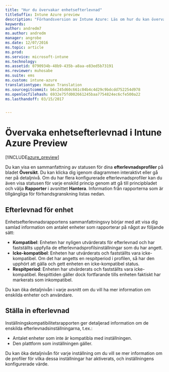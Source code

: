 ```yaml
---
title: "Hur du övervakar enhetsefterlevnad"
titleSuffix: Intune Azure preview
description: "Förhandsversion av Intune Azure: Läs om hur du kan övervaka enhetsefterlevnad."
keywords: 
author: andredm7
ms.author: andredm
manager: angrobe
ms.date: 12/07/2016
ms.topic: article
ms.prod: 
ms.service: microsoft-intune
ms.technology: 
ms.assetid: 0790934b-48b9-435b-a8aa-e83ed5b73191
ms.reviewer: muhosabe
ms.suite: ems
ms.custom: intune-azure
translationtype: Human Translation
ms.sourcegitcommit: b6c245d60c661c04b4c4d29c9bdcdd752254d978
ms.openlocfilehash: 6932e75fd002661245baa7754824ec6cfe500a22
ms.lasthandoff: 03/15/2017


---
```

# <a name="how-to-monitor-device-compliance-in-intune-azure-preview"></a>Övervaka enhetsefterlevnad i Intune Azure Preview

[!INCLUDE[azure_preview](../includes/azure_preview.md)]

Du kan visa en sammanfattning av statusen för dina **efterlevnadsprofiler** på bladet **Översikt**.
Du kan klicka dig igenom diagrammen interaktivt eller gå ner på detaljnivå. Om du har flera konfigurerade efterlevnadsprofiler kan du även visa statusen för varje enskild princip genom att gå till principbladet och välja **Rapporter** i avsnittet **Hantera**.  Information från rapporterna som är tillgängliga för förhandsgranskning listas nedan.

##  <a name="device-compliance"></a>Efterlevnad för enhet

Enhetsefterlevnadsrapportens sammanfattningsvy börjar med att visa dig samlad information om antalet enheter som rapporterar på något av följande sätt:

- **Kompatibel**: Enheten har nyligen utvärderats för efterlevnad och har fastställts uppfylla de efterlevnadsprofilsinställningar som du har angett.
- **Icke-kompatibel**: Enheten har utvärderats och fastställts vara icke-kompatibel.  Om det har angetts en respitperiod i profilen, så har den upphört att gälla och gett enheten en icke-kompatibel status.
- **Respitperiod**: Enheten har utvärderats och fastställts vara icke-kompatibel. Respittiden gäller dock fortfarande tills enheten faktiskt har markerats som inkompatibel.

Du kan öka detaljnivån i varje avsnitt om du vill ha mer information om enskilda enheter och användare.

## <a name="setting-compliance"></a>Ställa in efterlevnad

Inställningskompatibilitetsrapporten ger detaljerad information om de enskilda efterlevnadsinställningarna, t.ex.:

- Antalet enheter som inte är kompatibla med inställningen.
- Den plattform som inställningen gäller.

Du kan öka detaljnivån för varje inställning om du vill se mer information om de profiler för vilka dessa inställningar har aktiverats, och inställningens konfigurerade värde.

